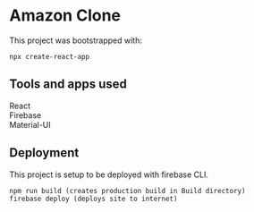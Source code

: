 # Amazon Clone

This project was bootstrapped with:

`npx create-react-app`

## Tools and apps used

React \
Firebase \
Material-UI

## Deployment

This project is setup to be deployed with firebase CLI.

```firebase init (initializes firebase in the project) \
npm run build (creates production build in Build directory)
firebase deploy (deploys site to internet)
```
